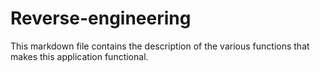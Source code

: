 # Reverse-engineering
This markdown file contains the description of the various functions that makes this application functional. 